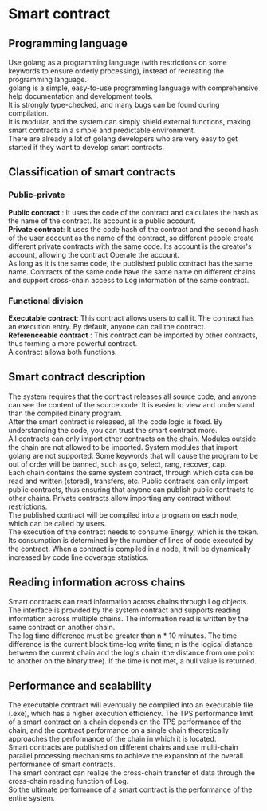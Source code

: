 # Smart contract

## Programming language

Use golang as a programming language (with restrictions on some keywords to ensure orderly processing), instead of recreating the programming language.  
golang is a simple, easy-to-use programming language with comprehensive help documentation and development tools.  
It is strongly type-checked, and many bugs can be found during compilation.  
It is modular, and the system can simply shield external functions, making smart contracts in a simple and predictable environment.  
There are already a lot of golang developers who are very easy to get started if they want to develop smart contracts.  

## Classification of smart contracts

### Public-private

**Public contract** : It uses the code of the contract and calculates the hash as the name of the contract. Its account is a public account.  
**Private contract**: It uses the code hash of the contract and the second hash of the user account as the name of the contract, so different people create different private contracts with the same code. Its account is the creator's account, allowing the contract Operate the account.  
As long as it is the same code, the published public contract has the same name.
Contracts of the same code have the same name on different chains and support cross-chain access to Log information of the same contract.

### Functional division

**Executable contract**: This contract allows users to call it. The contract has an execution entry. By default, anyone can call the contract.  
**Referenceable contract** : This contract can be imported by other contracts, thus forming a more powerful contract.  
A contract allows both functions.  

## Smart contract description

The system requires that the contract releases all source code, and anyone can see the content of the source code. It is easier to view and understand than the compiled binary program.  
After the smart contract is released, all the code logic is fixed. By understanding the code, you can trust the smart contract more.  
All contracts can only import other contracts on the chain. Modules outside the chain are not allowed to be imported. System modules that import golang are not supported. Some keywords that will cause the program to be out of order will be banned, such as go, select, rang, recover, cap.  
Each chain contains the same system contract, through which data can be read and written (stored), transfers, etc. Public contracts can only import public contracts, thus ensuring that anyone can publish public contracts to other chains. Private contracts allow importing any contract without restrictions.  
The published contract will be compiled into a program on each node, which can be called by users.  
The execution of the contract needs to consume Energy, which is the token. Its consumption is determined by the number of lines of code executed by the contract. When a contract is compiled in a node, it will be dynamically increased by code line coverage statistics.  

## Reading information across chains

Smart contracts can read information across chains through Log objects. The interface is provided by the system contract and supports reading information across multiple chains. The information read is written by the same contract on another chain.  
The log time difference must be greater than n \* 10 minutes. The time difference is the current block time-log write time; n is the logical distance between the current chain and the log's chain (the distance from one point to another on the binary tree). If the time is not met, a null value is returned.  

## Performance and scalability

The executable contract will eventually be compiled into an executable file (.exe), which has a higher execution efficiency. The TPS performance limit of a smart contract on a chain depends on the TPS performance of the chain, and the contract performance on a single chain theoretically approaches the performance of the chain in which it is located.  
Smart contracts are published on different chains and use multi-chain parallel processing mechanisms to achieve the expansion of the overall performance of smart contracts.  
The smart contract can realize the cross-chain transfer of data through the cross-chain reading function of Log.  
So the ultimate performance of a smart contract is the performance of the entire system.  
